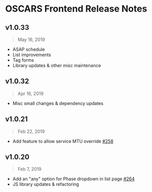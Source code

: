 # OSCARS Frontend Release Notes
## v1.0.33
> May 16, 2019
- ASAP schedule
- List improvements
- Tag forms 
- Library updates & other misc maintenance

## v1.0.32
> Apr 16, 2019
- Misc small changes & dependency updates

## v1.0.21

> Feb 22, 2019

- Add feature to allow service MTU override [#258](https://github.com/esnet/oscars/issues/258)

## v1.0.20

> Feb 7, 2019

- Add an "any" option for Phase dropdown in list page [#264](https://github.com/esnet/oscars/issues/264)
- JS library updates & refactoring
